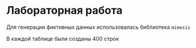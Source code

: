 # Лабораторная работа

Для генерации фиктивных данных использовалась библиотека `mimesis`

В каждой таблице были созданы 400 строк

